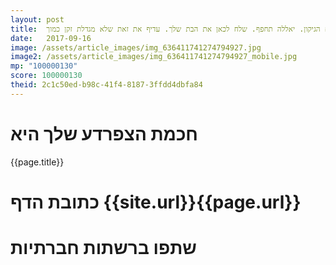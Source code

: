 ```yaml
---
layout: post
title:  מהנדס וזקן. מה תעשה כשיסתיים הגיקון. יאללה תחפף. שלח לכאן את הבת שלך. עדיף את זאת שלא מגדלת זקן כמוך.
date:   2017-09-16
image: /assets/article_images/img_636411741274794927.jpg
image2: /assets/article_images/img_636411741274794927_mobile.jpg
mp: "100000130"
score: 100000130
theid: 2c1c50ed-b98c-41f4-8187-3ffdd4dbfa84
---
```

# חכמת הצפרדע שלך היא
{{page.title}}

# כתובת הדף {{site.url}}{{page.url}}
# שתפו ברשתות חברתיות